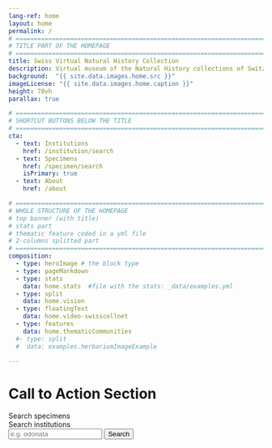 ```yaml
---
lang-ref: home
layout: home
permalink: /
# ====================================================================================
# TITLE PART OF THE HOMEPAGE
# ====================================================================================
title: Swiss Virtual Natural History Collection
description: Virtual museum of the Natural History collections of Switzerland
background:  "{{ site.data.images.home.src }}"
imageLicense: "{{ site.data.images.home.caption }}"
height: 70vh
parallax: true

# ====================================================================================
# SHORTCUT BUTTONS BELOW THE TITLE
# ====================================================================================
cta:
  - text: Institutions
    href: /institution/search
  - text: Specimens
    href: /specimen/search
    isPrimary: true
  - text: About
    href: /about

# ====================================================================================
# WHOLE STRUCTURE OF THE HOMEPAGE
# top banner (with title)
# stats part
# thematic feature coded in a yml file
# 2-columns splitted part
# ====================================================================================
composition:
  - type: heroImage # the block type
  - type: pageMarkdown
  - type: stats
    data: home.stats  #file with the stats: _data/examples.yml
  - type: split
    data: home.vision
  - type: floatingText
    data: home.video-swisscollnet
  - type: features
    data: home.thematicCommunities
  #- type: split
  #  data: examples.herbariumImageExample

---
```


# Call to Action Section

<div class="cta">
  <div class="feature-content">
      <div class="home-search-wrapper">
          <div class="home-search">
              <div class="home-tabs">
                  <div class="button is-primary" id="home-tab-specimens"
                       onclick="switchToSpecimens()">
                      <span>Search specimens</span>
                  </div>
                  <div class="button" id="home-tab-institutions"
                       onclick="switchToInstitutions()">
                      <span>Search institutions</span>
                  </div>
              </div>
              <form id="home-search-form" action="/specimen/search" method="GET">
                  <input type="search"
                         name="q"
                         id="home-search-input"
                         value=""
                         autocomplete="off"
                         placeholder="e.g. odonata">
                  <button type="submit">Search</button>
              </form>
          </div>
      </div>
  </div>
</div>

<script>
  function switchToSpecimens() {
    document.getElementById("home-search-form").action = "/specimen/search";
    document.getElementById("home-search-input").placeholder = "e.g. odonata";
    document.getElementById("home-tab-specimens").classList.add("is-primary");
    document.getElementById("home-tab-institutions").classList.remove("is-primary");
  }

  function switchToInstitutions() {
    document.getElementById("home-search-form").action = "/institution/search";
    document.getElementById("home-search-input").placeholder = "e.g. museum";
    document.getElementById("home-tab-institutions").classList.add("is-primary");
    document.getElementById("home-tab-specimens").classList.remove("is-primary");
  }

  async function getGBIFCount(params) {
    const response = await fetch(
        `https://graphql.gbif.org/graphql?${params}`,
        // use a 5 second timeout
        {signal: AbortSignal.timeout(5000)}
      );
    const result = await response.json();
    return result.data;
  }

  (async function getRecordCount() {
    // the parameters for both institution count and specimen count requests have been
    // nabbed from the search pages. GBIF's graphql is not stable and public so we're
    // at the merci of GBIF and will need to keep these up to date.
    const institutionParams = new URLSearchParams({
      "queryId": "ed48400d668e18ea56353eb7dc2ad2057946c715",
      "strict": true,
      "variables": JSON.stringify({
        "displayOnNHCPortal": true,
        "country":"CH",
        "active":true,
        "limit":0,
      }),
    });
    const specimenParams = new URLSearchParams({
      "queryId": "23b0d9d449dd320f704fafca0de163cf18b745da",
      "strict": true,
      "variables": JSON.stringify({
        "predicate": siteConfig.occurrence.rootPredicate,
        "size": 0,
      }),
    });
    try {
      const specimenCount = (await getGBIFCount(specimenParams)).occurrenceSearch.documents.total;
      const institutionCount = (await getGBIFCount(institutionParams)).institutionSearch.count;
      document.getElementById("home-feature-subtitle-rcount").textContent = specimenCount.toLocaleString("en");
      document.getElementById("home-feature-subtitle-icount").textContent = institutionCount;
      document.getElementById("home-feature-subtitle-nocount").style.display = "none";
      document.getElementById("home-feature-subtitle-count").style.display = "inline";
    } catch (error) {
      // swallow all errors, nom nom nom, but do log
      console.log(`An error occurred while loading the counts: ${error}`);
    }
  })();
</script>


